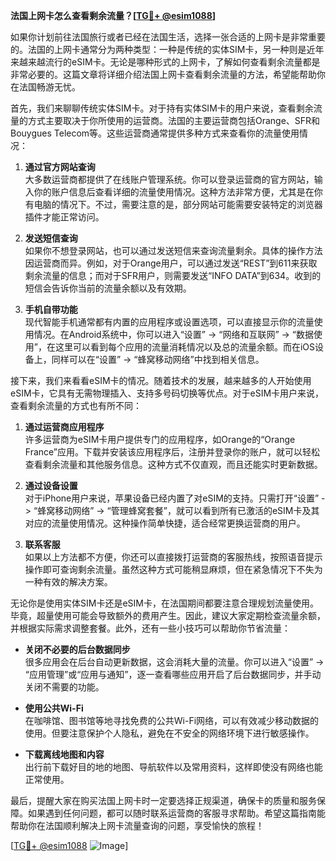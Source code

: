 **法国上网卡怎么查看剩余流量？[[TG💪+ @esim1088](https://t.me/s/esim1088)]**

如果你计划前往法国旅行或者已经在法国生活，选择一张合适的上网卡是非常重要的。法国的上网卡通常分为两种类型：一种是传统的实体SIM卡，另一种则是近年来越来越流行的eSIM卡。无论是哪种形式的上网卡，了解如何查看剩余流量都是非常必要的。这篇文章将详细介绍法国上网卡查看剩余流量的方法，希望能帮助你在法国畅游无忧。

首先，我们来聊聊传统实体SIM卡。对于持有实体SIM卡的用户来说，查看剩余流量的方式主要取决于你所使用的运营商。法国的主要运营商包括Orange、SFR和Bouygues Telecom等。这些运营商通常提供多种方式来查看你的流量使用情况：

1. **通过官方网站查询**  
   大多数运营商都提供了在线账户管理系统。你可以登录运营商的官方网站，输入你的账户信息后查看详细的流量使用情况。这种方法非常方便，尤其是在你有电脑的情况下。不过，需要注意的是，部分网站可能需要安装特定的浏览器插件才能正常访问。

2. **发送短信查询**  
   如果你不想登录网站，也可以通过发送短信来查询流量剩余。具体的操作方法因运营商而异。例如，对于Orange用户，可以通过发送“REST”到611来获取剩余流量的信息；而对于SFR用户，则需要发送“INFO DATA”到634。收到的短信会告诉你当前的流量余额以及有效期。

3. **手机自带功能**  
   现代智能手机通常都有内置的应用程序或设置选项，可以直接显示你的流量使用情况。在Android系统中，你可以进入“设置” -> “网络和互联网” -> “数据使用”，在这里可以看到每个应用的流量消耗情况以及总的流量余额。而在iOS设备上，同样可以在“设置” -> “蜂窝移动网络”中找到相关信息。

接下来，我们来看看eSIM卡的情况。随着技术的发展，越来越多的人开始使用eSIM卡，它具有无需物理插入、支持多号码切换等优点。对于eSIM卡用户来说，查看剩余流量的方式也有所不同：

1. **通过运营商应用程序**  
   许多运营商为eSIM卡用户提供专门的应用程序，如Orange的“Orange France”应用。下载并安装该应用程序后，注册并登录你的账户，就可以轻松查看剩余流量和其他服务信息。这种方式不仅直观，而且还能实时更新数据。

2. **通过设备设置**  
   对于iPhone用户来说，苹果设备已经内置了对eSIM的支持。只需打开“设置” -> “蜂窝移动网络” -> “管理蜂窝套餐”，就可以看到所有已激活的eSIM卡及其对应的流量使用情况。这种操作简单快捷，适合经常更换运营商的用户。

3. **联系客服**  
   如果以上方法都不方便，你还可以直接拨打运营商的客服热线，按照语音提示操作即可查询剩余流量。虽然这种方式可能稍显麻烦，但在紧急情况下不失为一种有效的解决方案。

无论你是使用实体SIM卡还是eSIM卡，在法国期间都要注意合理规划流量使用。毕竟，超量使用可能会导致额外的费用产生。因此，建议大家定期检查流量余额，并根据实际需求调整套餐。此外，还有一些小技巧可以帮助你节省流量：

- **关闭不必要的后台数据同步**  
  很多应用会在后台自动更新数据，这会消耗大量的流量。你可以进入“设置” -> “应用管理”或“应用与通知”，逐一查看哪些应用开启了后台数据同步，并手动关闭不需要的功能。

- **使用公共Wi-Fi**  
  在咖啡馆、图书馆等地寻找免费的公共Wi-Fi网络，可以有效减少移动数据的使用。但要注意保护个人隐私，避免在不安全的网络环境下进行敏感操作。

- **下载离线地图和内容**  
  出行前下载好目的地的地图、导航软件以及常用资料，这样即使没有网络也能正常使用。

最后，提醒大家在购买法国上网卡时一定要选择正规渠道，确保卡的质量和服务保障。如果遇到任何问题，都可以随时联系运营商的客服寻求帮助。希望这篇指南能帮助你在法国顺利解决上网卡流量查询的问题，享受愉快的旅程！

[[TG💪+ @esim1088](https://t.me/s/esim1088) ![Image](https://i.postimg.cc/4NQfJmqS/Snipaste-2025-05-13-00-14-12.png)]